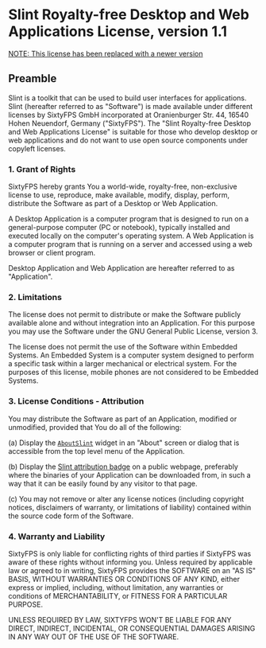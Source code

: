 # Slint Royalty-free Desktop and Web Applications License, version 1.1

[NOTE: This license has been replaced with a newer version](https://github.com/slint-ui/slint/edit/master/LICENSES/LicenseRef-Slint-Community.md)

## Preamble

Slint is a toolkit that can be used to build user interfaces for applications. Slint (hereafter referred to as "Software") is made available under different licenses by SixtyFPS GmbH incorporated at Oranienburger Str. 44, 16540 Hohen Neuendorf, Germany ("SixtyFPS"). The "Slint Royalty-free Desktop and Web Applications License" is suitable for those who develop desktop or web applications and do not want to use open source components under copyleft licenses.

### 1. Grant of Rights

SixtyFPS hereby grants You a world-wide, royalty-free, non-exclusive license to use, reproduce, make available, modify, display, perform, distribute the Software as part of a Desktop or Web Application.

A Desktop Application is a computer program that is designed to run on a general-purpose computer (PC or notebook), typically installed and executed locally on the computer's operating system. A Web Application is a computer program that is running on a server and accessed using a web browser or client program.

Desktop Application and Web Application are hereafter referred to as "Application".

### 2. Limitations

The license does not permit to distribute or make the Software publicly available alone and without integration into an Application. For this purpose you may use the Software under the GNU General Public License, version 3.

The license does not permit the use of the Software within Embedded Systems. An Embedded System is a computer system designed to perform a specific task within a larger mechanical or electrical system. For the purposes of this license, mobile phones are not considered to be Embedded Systems.

### 3. License Conditions - Attribution

You may distribute the Software as part of an Application, modified or unmodified, provided that You do all of the following:

(a) Display the [`AboutSlint`](https://slint.dev/snapshots/master/docs/slint/src/language/widgets/aboutslint.html) widget in an "About" screen or dialog that is accessible from the top level menu of the Application.

(b) Display the [Slint attribution badge](https://github.com/slint-ui/slint/tree/master/logo/MadeWithSlint-logo-whitebg.png) on a public webpage, preferably where the binaries of your Application can be downloaded from, in such a way that it can be easily found by any visitor to that page.

(c) You may not remove or alter any license notices (including copyright notices, disclaimers of warranty, or limitations of liability) contained within the source code form of the Software.

### 4. Warranty and Liability

SixtyFPS is only liable for conflicting rights of third parties if SixtyFPS was aware of these rights without informing you. Unless required by applicable law or agreed to in writing, SixtyFPS provides the SOFTWARE on an "AS IS" BASIS, WITHOUT WARRANTIES OR CONDITIONS OF ANY KIND, either express or implied, including, without limitation, any warranties or conditions of MERCHANTABILITY, or FITNESS FOR A PARTICULAR PURPOSE.

UNLESS REQUIRED BY LAW, SIXTYFPS WON'T BE LIABLE FOR ANY DIRECT, INDIRECT, INCIDENTAL, OR CONSEQUENTIAL DAMAGES ARISING IN ANY WAY OUT OF THE USE OF THE SOFTWARE.
